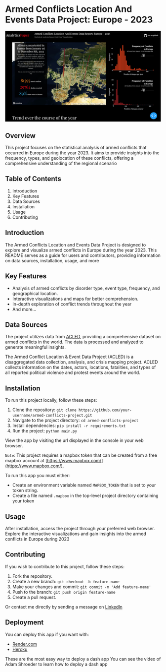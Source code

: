 # Armed Conflicts Location And Events Data Project: Europe - 2023

![1704537410584](image/README/1704537410584.png)

## Overview

This project focuses on the statistical analysis of armed conflicts that occurred in Europe during the year 2023. It aims to provide insights into the frequency, types, and geolocation of these conflicts, offering a comprehensive understanding of the regional scenario

## Table of Contents

1. Introduction
2. Key Features
3. Data Sources
4. Installation
5. Usage
6. Contributing

## Introduction

The Armed Conflicts Location and Events Data Project is designed to explore and visualize armed conflicts in Europe during the year 2023. This README serves as a guide for users and contributors, providing information on data sources, installation, usage, and more

## Key Features

* Analysis of armed conflicts by disorder type, event type, frequency, and geographical location.
* Interactive visualizations and maps for better comprehension.
* In-depth exploration of conflict trends throughout the year
* And more...

## Data Sources

The project utilizes data from [ACLED](https://acleddata.com/data-export-tool/), providing a comprehensive dataset on armed conflicts in the world. The data is processed and analyzed to generate meaningful insights.

The Armed Conflict Location & Event Data Project (ACLED) is a disaggregated data collection, analysis, and crisis mapping project. ACLED collects information on the dates, actors, locations, fatalities, and types of all reported political violence and protest events around the world.

## Installation

To run this project locally, follow these steps:

1. Clone the repository: `git clone https://github.com/your-username/armed-conflicts-project.git`
2. Navigate to the project directory: `cd armed-conflicts-project`
3. Install dependencies: `pip install -r requirements.txt`
4. Run the project: `python main.py`

View the app by visiting the url displayed in the console in your web browser.

`Note`: This project requires a mapbox token that can be created from a free mapbox account at [https://www.mapbox.com/](https://www.mapbox.com/).

To run this app you must either:

* Create an environment variable named  `MAPBOX_TOKEN` that is set to your token string.
* Create a file named `.mapbox` in the top-level project directory containing your token

## Usage

After installation, access the project through your preferred web browser. Explore the interactive visualizations and gain insights into the armed conflicts in Europe during 2023


## Contributing

If you wish to contribute to this project, follow these steps:

1. Fork the repository.
2. Create a new branch: `git checkout -b feature-name`
3. Make your changes and commit: `git commit -m 'Add feature-name'`
4. Push to the branch: `git push origin feature-name`
5. Create a pull request.

Or contact me directly by sending a message on [LinkedIn](https://www.linkedin.com/in/chris-baudelaire-k-8284731a1/)

## Deployment

You can deploy this app if you want with:

* [Render.com](https://render.com/)
* [Heroku](https://www.heroku.com/)

These are the most easy way to deploy a dash app
You can see the video of Adam Shroeder to learn how to deploy a dash app
